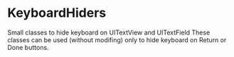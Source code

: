 # KeyboardHiders
Small classes to hide keyboard on UITextView and UITextField
These classes can be used (without modifing) only to hide keyboard on Return or Done buttons.
